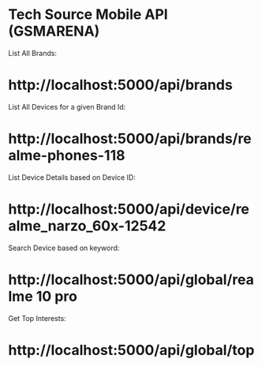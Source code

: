 # Tech Source Mobile API (GSMARENA)

List All Brands:
# http://localhost:5000/api/brands

List All Devices for a given Brand Id:
# http://localhost:5000/api/brands/realme-phones-118

List Device Details based on Device ID:
# http://localhost:5000/api/device/realme_narzo_60x-12542

Search Device based on keyword:
# http://localhost:5000/api/global/realme 10 pro

Get Top Interests:
# http://localhost:5000/api/global/top